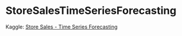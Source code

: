 # StoreSalesTimeSeriesForecasting
Kaggle: [Store Sales - Time Series Forecasting](https://www.kaggle.com/competitions/store-sales-time-series-forecasting)

